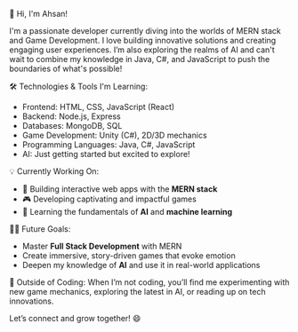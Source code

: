 👋 Hi, I'm Ahsan!

I'm a passionate developer currently diving into the worlds of MERN stack and Game Development. I love building innovative solutions and creating engaging user experiences. I’m also exploring the realms of AI and can't wait to combine my knowledge in Java, C#, and JavaScript to push the boundaries of what's possible!

 🛠️ Technologies & Tools I'm Learning:
- Frontend: HTML, CSS, JavaScript (React)
- Backend: Node.js, Express
- Databases: MongoDB, SQL
- Game Development: Unity (C#), 2D/3D mechanics
- Programming Languages: Java, C#, JavaScript
- AI: Just getting started but excited to explore!

 💡 Currently Working On:
- 🚀 Building interactive web apps with the **MERN stack**
- 🎮 Developing captivating and impactful games
- 🧠 Learning the fundamentals of **AI** and **machine learning**

 👨‍💻 Future Goals:
- Master **Full Stack Development** with MERN
- Create immersive, story-driven games that evoke emotion
- Deepen my knowledge of **AI** and use it in real-world applications

 🌱 Outside of Coding:
When I’m not coding, you’ll find me experimenting with new game mechanics, exploring the latest in AI, or reading up on tech innovations.

Let’s connect and grow together! 😄
